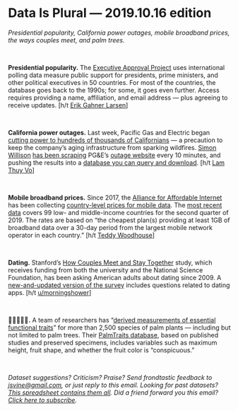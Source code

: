 Data Is Plural — 2019.10.16 edition
===================================

*Presidential popularity, California power outages, mobile broadband prices, the ways couples meet, and palm trees.*

&nbsp;

**Presidential popularity.** The [Executive Approval Project](http://www.executiveapproval.org/) uses international polling data measure public support for presidents, prime ministers, and other political executives in 50 countries. For most of the countries, the database goes back to the 1990s; for some, it goes even further. Access requires providing a name, affiliation, and email address — plus agreeing to receive updates. [h/t [Erik Gahner Larsen](https://github.com/erikgahner/PolData/)]

&nbsp;

**California power outages.** Last week, Pacific Gas and Electric began [cutting power to hundreds of thousands of Californians](https://www.latimes.com/california/story/2019-10-10/pg-e-california-power-outages-grid-climate-change) — a precaution to keep the company’s aging infrastructure from sparking wildfires. [Simon Willison](https://simonwillison.net/) [has been scraping](https://simonwillison.net/2019/Oct/10/pge-outages/) PG&E’s [outage website](http://critweb-outage.pgealerts.com/?WT.mc_id=Vanity_pge-outages) every 10 minutes, and pushing the results into a [database you can query and download](https://pge-outages.simonwillison.net/pge-outages). [h/t [Lam Thuy Vo](https://lamthuyvo.com)]

&nbsp;

**Mobile broadband prices.** Since 2017, the [Alliance for Affordable Internet](https://a4ai.org/who-we-are/) has been collecting [country-level prices for mobile data](https://a4ai.org/mobile-broadband-pricing-data-historical/). The [most recent data](https://a4ai.org/extra/mobile_broadband_pricing_usd-2019Q2) covers 99 low- and middle-income countries for the second quarter of 2019. The rates are based on “the cheapest plan(s) providing at least 1GB of broadband data over a 30-day period from the largest mobile network operator in each country.” [h/t [Teddy Woodhouse](https://twitter.com/TeddyWoodhouse)]

&nbsp;

**Dating.** Stanford’s [How Couples Meet and Stay Together](https://data.stanford.edu/hcmst) study, which receives funding from both the university and the National Science Foundation, has been asking American adults about dating since 2009. A [new-and-updated version of the survey](https://data.stanford.edu/hcmst2017) includes questions related to dating apps. [h/t [u/morningshower](https://www.reddit.com/r/datasets/comments/dhxiva/how_couples_meet_and_stay_together_dataset_in_csv/)]

&nbsp;

**🌴🌴🌴🌴🌴.** A team of researchers has “[derived measurements of essential functional traits](https://www.nature.com/articles/s41597-019-0189-0)” for more than 2,500 species of palm plants — including but not limited to palm trees. Their [PalmTraits database](https://datadryad.org/stash/dataset/doi:10.5061/dryad.ts45225), based on published studies and preserved specimens, includes variables such as maximum height, fruit shape, and whether the fruit color is “conspicuous.”

&nbsp;

*Dataset suggestions? Criticism? Praise? Send frondtastic feedback to <jsvine@gmail.com>, or just reply to this email. Looking for past datasets? [This spreadsheet contains them all](https://docs.google.com/spreadsheets/d/1wZhPLMCHKJvwOkP4juclhjFgqIY8fQFMemwKL2c64vk). Did a friend forward you this email? [Click here to subscribe](https://tinyletter.com/data-is-plural).*